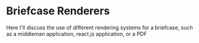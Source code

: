 # Briefcase Renderers

Here I'll discuss the use of different rendering systems for a
briefcase, such as a middleman application, react.js application, or a
PDF
